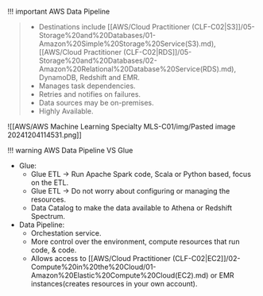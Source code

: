 
!!! important AWS Data Pipeline
> - Destinations include [[AWS/Cloud Practitioner (CLF-C02|S3]]/05-Storage%20and%20Databases/01-Amazon%20Simple%20Storage%20Service(S3).md), [[AWS/Cloud Practitioner (CLF-C02|RDS]]/05-Storage%20and%20Databases/02-Amazon%20Relational%20Database%20Service(RDS).md), DynamoDB, Redshift and EMR.
> - Manages task dependencies.
> - Retries and notifies on failures.
> - Data sources may be on-premises.
> - Highly Available.

![[AWS/AWS Machine Learning Specialty MLS-C01/img/Pasted image 20241204114531.png]]

!!! warning AWS Data Pipeline VS Glue 
- Glue:
	- Glue ETL -> Run Apache Spark code, Scala or Python based, focus on the ETL.
	- Glue ETL -> Do not worry about configuring or managing the resources.
	- Data Catalog to make the data available to Athena or Redshift Spectrum.
- Data Pipeline:
	- Orchestation service.
	- More control over the environment, compute resources that run code, & code.
	- Allows access to [[AWS/Cloud Practitioner (CLF-C02|EC2]]/02-Compute%20in%20the%20Cloud/01-Amazon%20Elastic%20Compute%20Cloud(EC2).md) or EMR instances(creates resources in your own account).
